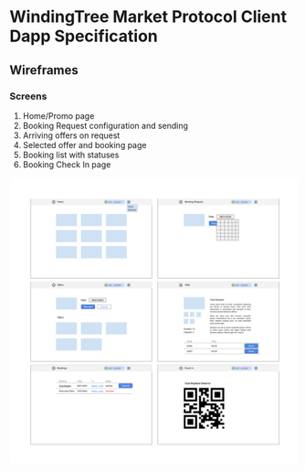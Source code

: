 # WindingTree Market Protocol Client Dapp Specification

## Wireframes

### Screens

1. Home/Promo page
2. Booking Request configuration and sending
3. Arriving offers on request
4. Selected offer and booking page
5. Booking list with statuses
6. Booking Check In page

![Client Dapp Wireframes](../assets/client-dapp-wireframes.png)
